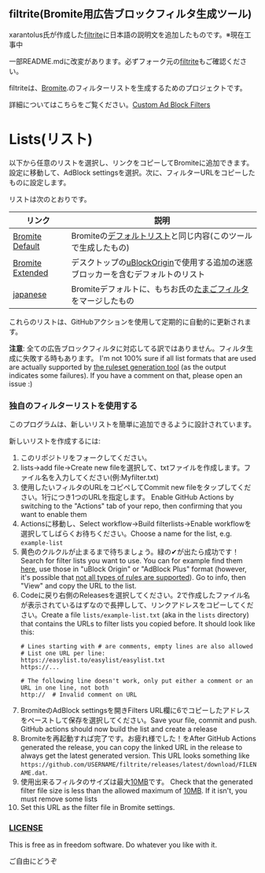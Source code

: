 ## filtrite(Bromite用広告ブロックフィルタ生成ツール)
xarantolus氏が作成した[filtrite](https://github.com/xarantolus/filtrite)に日本語の説明文を追加したものです。※現在工事中

一部README.mdに改変があります。必ずフォーク元の[filtrite](https://github.com/xarantolus/filtrite)もご確認ください。

filtriteは、[Bromite](https://www.bromite.org/).のフィルターリストを生成するためのプロジェクトです。

詳細についてはこちらをご覧ください。[Custom Ad Block Filters](https://www.bromite.org/custom-filters) 

# Lists(リスト)
以下から任意のリストを選択し、リンクをコピーしてBromiteに追加できます。 設定に移動して、AdBlock settingsを選択。次に、フィルターURLをコピーしたものに設定します。

リストは次のとおりです。


| リンク | 説明 |
| ------ | ------|
| [Bromite Default](https://github.com/mikadukiken/filtrite-japanese/releases/latest/download/bromite-default.dat) | Bromiteの[デフォルトリスト](https://github.com/bromite/filters)と同じ内容(このツールで生成したもの) |
| [Bromite Extended](https://github.com/mikadukiken/filtrite-japanese/releases/latest/download/bromite-extended.dat) | デスクトップの[uBlockOrigin](https://github.com/gorhill/uBlock)で使用する追加の迷惑ブロッカーを含むデフォルトのリスト |
| [japanese](https://github.com/mikadukiken/filtrite-japanese/releases/latest/download/bromite-default+tamago.dat) | Bromiteデフォルトに、もちお氏の[たまごフィルタ](https://raw.githubusercontent.com/eEIi0A5L/adblock_filter/master/tamago_filter.txt)をマージしたもの|

これらのリストは、GitHubアクションを使用して定期的に自動的に更新されます。

**注意**: 全ての広告ブロックフィルタに対応してる訳ではありません。フィルタ生成に失敗する時もあります。
I'm not 100% sure if all list formats that are used are actually supported by [the ruleset generation tool](https://github.com/xarantolus/subresource_filter_tools) (as the output indicates some failures). If you have a comment on that, please open an issue :)

### 独自のフィルターリストを使用する
このプログラムは、新しいリストを簡単に追加できるように設計されています。

新しいリストを作成するには:

1. このリポジトリをフォークしてください。
2. lists→add file→Create new fileを選択して、txtファイルを作成します。ファイル名を入力してください(例:Myfilter.txt)
3. 使用したいフィルタのURLをコピペしてCommit new fileをタップしてください。1行につき1つのURLを指定します。
Enable GitHub Actions by switching to the "Actions" tab of your repo, then confirming that you want to enable them
4. Actionsに移動し、Select workflow→Build filterlists→Enable workflowを選択してしばらくお待ちください。Choose a name for the list, e.g. `example-list`
5. 黄色のクルクルが止まるまで待ちましょう。緑の✔が出たら成功です！
Search for filter lists you want to use. You can for example find them [here](https://filterlists.com/), use those in "uBlock Origin" or "AdBlock Plus" format (however, it's possible that [not all types of rules are supported](https://github.com/bromite/bromite/wiki/AdBlocking)). Go to info, then "View" and copy the URL to the list.
6. Codeに戻り右側のReleasesを選択してください。2で作成したファイル名が表示されているはずなので長押しして、リンクアドレスをコピーしてください。Create a file `lists/example-list.txt` (aka in the `lists` directory) that contains the URLs to filter lists you copied before. It should look like this:
    ```
    # Lines starting with # are comments, empty lines are also allowed
    # List one URL per line:
    https://easylist.to/easylist/easylist.txt
    https://...

    # The following line doesn't work, only put either a comment or an URL in one line, not both
    http://  # Invalid comment on URL
    ```
7. BromiteのAdBlock settingsを開きFilters URL欄に6でコピーしたアドレスをペーストして保存を選択してください。Save your file, commit and push. GitHub actions should now build the list and create a release
8. Bromiteを再起動すれば完了です。お疲れ様でした！をAfter GitHub Actions generated the release, you can copy the linked URL in the release to always get the latest generated version. This URL looks something like `https://github.com/USERNAME/filtrite/releases/latest/download/FILENAME.dat`. 
7. 使用出来るフィルタのサイズは最大[10MB](https://github.com/bromite/bromite/blob/e5771ef891cf01dd5aeaaec5e092841929a9a541/build/patches/Bromite-AdBlockUpdaterService.patch#L1152-L1153)です。
Check that the generated filter file size is less than the allowed maximum of [10MB](https://github.com/bromite/bromite/blob/e5771ef891cf01dd5aeaaec5e092841929a9a541/build/patches/Bromite-AdBlockUpdaterService.patch#L1152-L1153). If it isn't, you must remove some lists
8. Set this URL as the filter file in Bromite settings.

### [LICENSE](LICENSE)
This is free as in freedom software. Do whatever you like with it.

ご自由にどうぞ
